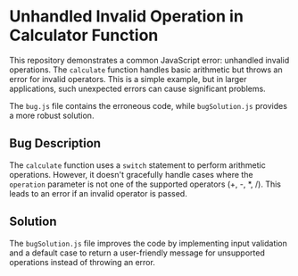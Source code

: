 # Unhandled Invalid Operation in Calculator Function

This repository demonstrates a common JavaScript error: unhandled invalid operations. The `calculate` function handles basic arithmetic but throws an error for invalid operators. This is a simple example, but in larger applications, such unexpected errors can cause significant problems.

The `bug.js` file contains the erroneous code, while `bugSolution.js` provides a more robust solution.

## Bug Description
The `calculate` function uses a `switch` statement to perform arithmetic operations. However, it doesn't gracefully handle cases where the `operation` parameter is not one of the supported operators (+, -, *, /).  This leads to an error if an invalid operator is passed. 

## Solution
The `bugSolution.js` file improves the code by implementing input validation and a default case to return a user-friendly message for unsupported operations instead of throwing an error.